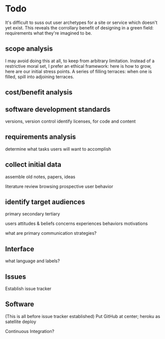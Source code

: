# Todo

It's difficult to suss out user archetypes for a site or service which doesn't yet exist.  This reveals the corrollary benefit of designing in a green field: requirements what they're imagined to be.




## scope analysis
I may avoid doing this at all, to keep from arbitrary limitation.  Instead of a restrictive moral set, I prefer an ethical framework: here is how to grow, here are our initial stress points.  A series of filling terraces: when one is filled, spill into adjoining terraces.


## cost/benefit analysis


## software development standards
versions, version control
identify licenses, for code and content

## requirements analysis
determine what tasks users will want to accomplish

## collect initial data
assemble old notes, papers, ideas

literature review
    browsing
    prospective user behavior

## identify target audiences
primary
secondary
tertiary

users
    attitudes & beliefs
    concerns
    experiences
    behaviors
    motivations

what are primary communication strategies?

## Interface
what language and labels?


## Issues
Establish issue tracker
    

## Software
(This is all before issue tracker established)
Put GitHub at center; heroku as satellite deploy

Continuous Integration?